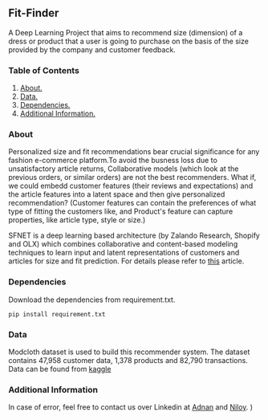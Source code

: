## Fit-Finder

A Deep Learning Project that aims to recommend size (dimension) of a dress or product that a user is going to purchase on the basis of the size provided by the company and customer feedback.


### Table of Contents
1. [ About. ](#about)
2. [ Data. ](#data)
3. [ Dependencies. ](#dependencies)
4. [ Additional Information. ](#info)


<a name="about"></a>
### About
Personalized size and fit recommendations bear crucial significance for any fashion e-commerce platform.To avoid the busness loss due to unsatisfactory article returns, Collaborative models (which look at the previous orders, or similar orders) are not the best recommenders. What if, we could embedd customer features (their reviews and expectations) and the article features into a latent space and then give personalized recommendation? 
(Customer features can contain the preferences of what type of fitting the customers like, and Product's feature can capture properties, like article type, style or size.)

SFNET is a deep learning based architecture (by Zalando Research, Shopify and OLX) which combines collaborative and content-based modeling techniques to learn input and latent representations of customers
and articles for size and fit prediction. For details please refer to [this](https://arxiv.org/pdf/1907.09844.pdf) article.


<a name="Dependencies"></a>
### Dependencies
Download the dependencies from requirement.txt.
```
pip install requirement.txt
```

<a name="data"></a>
### Data 
Modcloth dataset is used to build this recommender system. The dataset contains 47,958 customer data, 1,378 products and 82,790 transactions.
Data can be found from [kaggle](https://www.kaggle.com/rmisra/clothing-fit-dataset-for-size-recommendation)

<a name="info"></a>
### Additional Information
In case of error, feel free to contact us over Linkedin at [Adnan](https://www.linkedin.com/in/adnan-karol-aa1666179/) and [Niloy](https://www.linkedin.com/in/niloy-chakraborty/).
)
